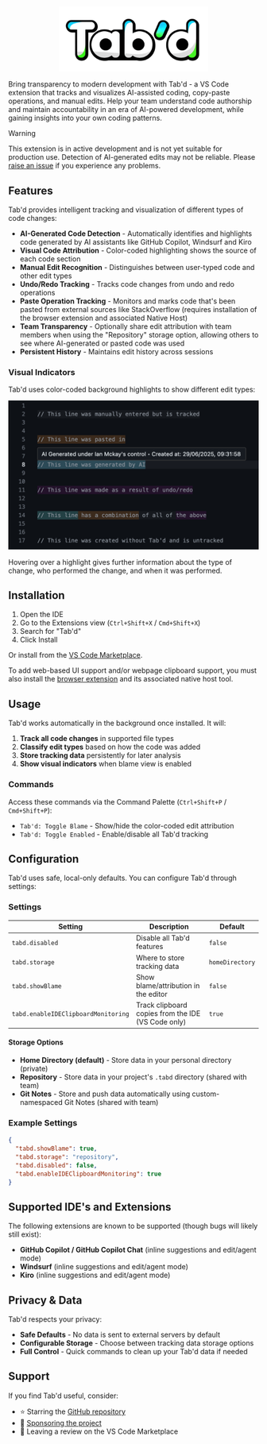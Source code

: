 <p align="center">
  <img src="https://github.com/iann0036/iann0036/blob/master/static/tabd_logo.png?raw=true" alt="Tab'd Logo" width="300px" />
</p>

Bring transparency to modern development with Tab'd - a VS Code extension that tracks and visualizes AI-assisted coding, copy-paste operations, and manual edits. Help your team understand code authorship and maintain accountability in an era of AI-powered development, while gaining insights into your own coding patterns.

> [!WARNING]  
> This extension is in active development and is not yet suitable for production use. Detection of AI-generated edits may not be reliable. Please [raise an issue](https://github.com/iann0036/tabd/issues) if you experience any problems.

## Features

Tab'd provides intelligent tracking and visualization of different types of code changes:

- **AI-Generated Code Detection** - Automatically identifies and highlights code generated by AI assistants like GitHub Copilot, Windsurf and Kiro
- **Visual Code Attribution** - Color-coded highlighting shows the source of each code section
- **Manual Edit Recognition** - Distinguishes between user-typed code and other edit types
- **Undo/Redo Tracking** - Tracks code changes from undo and redo operations
- **Paste Operation Tracking** - Monitors and marks code that's been pasted from external sources like StackOverflow (requires installation of the browser extension and associated Native Host)
- **Team Transparency** - Optionally share edit attribution with team members when using the "Repository" storage option, allowing others to see where AI-generated or pasted code was used
- **Persistent History** - Maintains edit history across sessions

### Visual Indicators

Tab'd uses color-coded background highlights to show different edit types:

![](https://github.com/iann0036/iann0036/blob/master/static/tabd_screenshot.png?raw=true)

Hovering over a highlight gives further information about the type of change, who performed the change, and when it was performed.

## Installation

1. Open the IDE
2. Go to the Extensions view (`Ctrl+Shift+X` / `Cmd+Shift+X`)
3. Search for "Tab'd"
4. Click Install

Or install from the [VS Code Marketplace](https://marketplace.visualstudio.com/items?itemName=iann0036.tabd).

To add web-based UI support and/or webpage clipboard support, you must also install the [browser extension](https://github.com/iann0036/tabd-extension) and its associated native host tool.

## Usage

Tab'd works automatically in the background once installed. It will:

1. **Track all code changes** in supported file types
2. **Classify edit types** based on how the code was added
3. **Store tracking data** persistently for later analysis
4. **Show visual indicators** when blame view is enabled

### Commands

Access these commands via the Command Palette (`Ctrl+Shift+P` / `Cmd+Shift+P`):

- `Tab'd: Toggle Blame` - Show/hide the color-coded edit attribution
- `Tab'd: Toggle Enabled` - Enable/disable all Tab'd tracking

## Configuration

Tab'd uses safe, local-only defaults. You can configure Tab'd through settings:

### Settings

| Setting | Description | Default |
|---------|-------------|---------|
| `tabd.disabled` | Disable all Tab'd features | `false` |
| `tabd.storage` | Where to store tracking data | `homeDirectory` |
| `tabd.showBlame` | Show blame/attribution in the editor | `false` |
| `tabd.enableIDEClipboardMonitoring` | Track clipboard copies from the IDE (VS Code only) | `true` |

#### Storage Options

- **Home Directory (default)** - Store data in your personal directory (private)
- **Repository** - Store data in your project's `.tabd` directory (shared with team)
- **Git Notes** - Store and push data automatically using custom-namespaced Git Notes (shared with team)

### Example Settings

```json
{
  "tabd.showBlame": true,
  "tabd.storage": "repository",
  "tabd.disabled": false,
  "tabd.enableIDEClipboardMonitoring": true
}
```

## Supported IDE's and Extensions

The following extensions are known to be supported (though bugs will likely still exist):

- **GitHub Copilot / GitHub Copilot Chat** (inline suggestions and edit/agent mode)
- **Windsurf** (inline suggestions and edit/agent mode)
- **Kiro** (inline suggestions and edit/agent mode)

## Privacy & Data

Tab'd respects your privacy:

- **Safe Defaults** - No data is sent to external servers by default
- **Configurable Storage** - Choose between tracking data storage options
- **Full Control** - Quick commands to clean up your Tab'd data if needed

## Support

If you find Tab'd useful, consider:

- ⭐ Starring the [GitHub repository](https://github.com/iann0036/tabd)
- 💝 [Sponsoring the project](https://github.com/sponsors/iann0036)
- 📝 Leaving a review on the VS Code Marketplace
